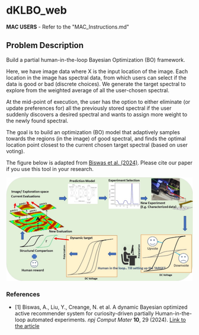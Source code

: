 # dKLBO_web

**MAC USERS** - Refer to the "MAC_Instructions.md"

## Problem Description

Build a partial human-in-the-loop Bayesian Optimization (BO) framework.

Here, we have image data where X is the input location of the image. Each location in the image has spectral data, from which users can select if the data is good or bad (discrete choices). We generate the target spectral to explore from the weighted average of all the user-chosen spectral.

At the mid-point of execution, the user has the option to either eliminate (or update preferences for) all the previously stored spectral if the user suddenly discovers a desired spectral and wants to assign more weight to the newly found spectral.

The goal is to build an optimization (BO) model that adaptively samples towards the regions (in the image) of good spectral, and finds the optimal location point closest to the current chosen target spectral (based on user voting).

The figure below is adapted from [Biswas et al. (2024)](https://doi.org/10.1038/s41524-023-01191-5). Please cite our paper if you use this tool in your research.

![Software Figure](frontend/src/styles/images/fig_software.jpg)

### References
- [1] Biswas, A., Liu, Y., Creange, N. et al. A dynamic Bayesian optimized active recommender system for curiosity-driven partially Human-in-the-loop automated experiments. *npj Comput Mater* **10**, 29 (2024). [Link to the article](https://doi.org/10.1038/s41524-023-01191-5)
